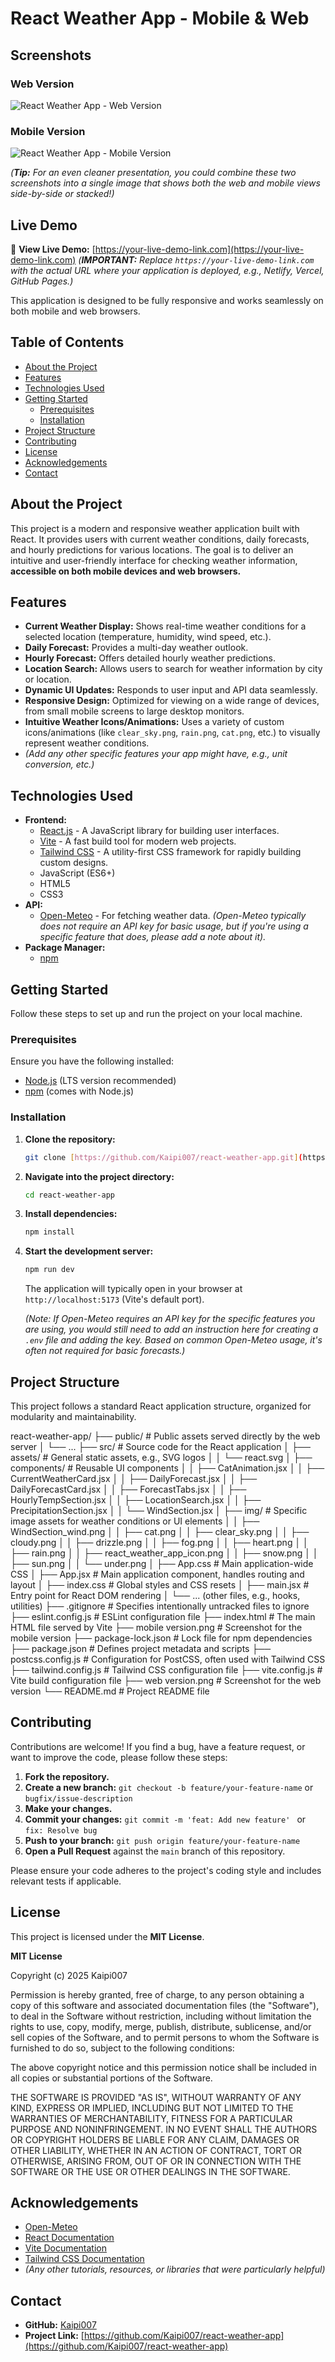 # React Weather App - Mobile & Web

## Screenshots

### Web Version
![React Weather App - Web Version](https://raw.githubusercontent.com/Kaipi007/react-weather-app/main/web%20version.png)

### Mobile Version
![React Weather App - Mobile Version](https://raw.githubusercontent.com/Kaipi007/react-weather-app/main/mobile%20version.png)

*(**Tip:** For an even cleaner presentation, you could combine these two screenshots into a single image that shows both the web and mobile views side-by-side or stacked!)*

## Live Demo

🚀 **View Live Demo:** [https://your-live-demo-link.com](https://your-live-demo-link.com)
*(**IMPORTANT:** Replace `https://your-live-demo-link.com` with the actual URL where your application is deployed, e.g., Netlify, Vercel, GitHub Pages.)*

This application is designed to be fully responsive and works seamlessly on both mobile and web browsers.

## Table of Contents

* [About the Project](#about-the-project)
* [Features](#features)
* [Technologies Used](#technologies-used)
* [Getting Started](#getting-started)
    * [Prerequisites](#prerequisites)
    * [Installation](#installation)
* [Project Structure](#project-structure)
* [Contributing](#contributing)
* [License](#license)
* [Acknowledgements](#acknowledgements)
* [Contact](#contact)

## About the Project

This project is a modern and responsive weather application built with React. It provides users with current weather conditions, daily forecasts, and hourly predictions for various locations. The goal is to deliver an intuitive and user-friendly interface for checking weather information, **accessible on both mobile devices and web browsers.**

## Features

* **Current Weather Display:** Shows real-time weather conditions for a selected location (temperature, humidity, wind speed, etc.).
* **Daily Forecast:** Provides a multi-day weather outlook.
* **Hourly Forecast:** Offers detailed hourly weather predictions.
* **Location Search:** Allows users to search for weather information by city or location.
* **Dynamic UI Updates:** Responds to user input and API data seamlessly.
* **Responsive Design:** Optimized for viewing on a wide range of devices, from small mobile screens to large desktop monitors.
* **Intuitive Weather Icons/Animations:** Uses a variety of custom icons/animations (like `clear_sky.png`, `rain.png`, `cat.png`, etc.) to visually represent weather conditions.
* *(Add any other specific features your app might have, e.g., unit conversion, etc.)*

## Technologies Used

* **Frontend:**
    * [React.js](https://reactjs.org/) - A JavaScript library for building user interfaces.
    * [Vite](https://vitejs.dev/) - A fast build tool for modern web projects.
    * [Tailwind CSS](https://tailwindcss.com/) - A utility-first CSS framework for rapidly building custom designs.
    * JavaScript (ES6+)
    * HTML5
    * CSS3
* **API:**
    * [Open-Meteo](https://open-meteo.com/) - For fetching weather data. *(Open-Meteo typically does not require an API key for basic usage, but if you're using a specific feature that does, please add a note about it).*
* **Package Manager:**
    * [npm](https://www.npmjs.com/)

## Getting Started

Follow these steps to set up and run the project on your local machine.

### Prerequisites

Ensure you have the following installed:

* [Node.js](https://nodejs.org/) (LTS version recommended)
* [npm](https://www.npmjs.com/) (comes with Node.js)

### Installation

1.  **Clone the repository:**
    ```bash
    git clone [https://github.com/Kaipi007/react-weather-app.git](https://github.com/Kaipi007/react-weather-app.git)
    ```
2.  **Navigate into the project directory:**
    ```bash
    cd react-weather-app
    ```
3.  **Install dependencies:**
    ```bash
    npm install
    ```
4.  **Start the development server:**
    ```bash
    npm run dev
    ```
    The application will typically open in your browser at `http://localhost:5173` (Vite's default port).

    *(Note: If Open-Meteo requires an API key for the specific features you are using, you would still need to add an instruction here for creating a `.env` file and adding the key. Based on common Open-Meteo usage, it's often not required for basic forecasts.)*

## Project Structure

This project follows a standard React application structure, organized for modularity and maintainability.

react-weather-app/
├── public/                     # Public assets served directly by the web server
│   └── ...
├── src/                        # Source code for the React application
│   ├── assets/                 # General static assets, e.g., SVG logos
│   │   └── react.svg
│   ├── components/             # Reusable UI components
│   │   ├── CatAnimation.jsx
│   │   ├── CurrentWeatherCard.jsx
│   │   ├── DailyForecast.jsx
│   │   ├── DailyForecastCard.jsx
│   │   ├── ForecastTabs.jsx
│   │   ├── HourlyTempSection.jsx
│   │   ├── LocationSearch.jsx
│   │   ├── PrecipitationSection.jsx
│   │   └── WindSection.jsx
│   ├── img/                    # Specific image assets for weather conditions or UI elements
│   │   ├── WindSection_wind.png
│   │   ├── cat.png
│   │   ├── clear_sky.png
│   │   ├── cloudy.png
│   │   ├── drizzle.png
│   │   ├── fog.png
│   │   ├── heart.png
│   │   ├── rain.png
│   │   ├── react_weather_app_icon.png
│   │   ├── snow.png
│   │   ├── sun.png
│   │   └── under.png
│   ├── App.css                 # Main application-wide CSS
│   ├── App.jsx                 # Main application component, handles routing and layout
│   ├── index.css               # Global styles and CSS resets
│   ├── main.jsx                # Entry point for React DOM rendering
│   └── ... (other files, e.g., hooks, utilities)
├── .gitignore                  # Specifies intentionally untracked files to ignore
├── eslint.config.js            # ESLint configuration file
├── index.html                  # The main HTML file served by Vite
├── mobile version.png          # Screenshot for the mobile version
├── package-lock.json           # Lock file for npm dependencies
├── package.json                # Defines project metadata and scripts
├── postcss.config.js           # Configuration for PostCSS, often used with Tailwind CSS
├── tailwind.config.js          # Tailwind CSS configuration file
├── vite.config.js              # Vite build configuration file
├── web version.png             # Screenshot for the web version
└── README.md                   # Project README file


## Contributing

Contributions are welcome! If you find a bug, have a feature request, or want to improve the code, please follow these steps:

1.  **Fork the repository.**
2.  **Create a new branch:** `git checkout -b feature/your-feature-name` or `bugfix/issue-description`
3.  **Make your changes.**
4.  **Commit your changes:** `git commit -m 'feat: Add new feature' ` or `fix: Resolve bug`
5.  **Push to your branch:** `git push origin feature/your-feature-name`
6.  **Open a Pull Request** against the `main` branch of this repository.

Please ensure your code adheres to the project's coding style and includes relevant tests if applicable.

## License

This project is licensed under the **MIT License**.

**MIT License**

Copyright (c) 2025 Kaipi007

Permission is hereby granted, free of charge, to any person obtaining a copy
of this software and associated documentation files (the "Software"), to deal
in the Software without restriction, including without limitation the rights
to use, copy, modify, merge, publish, distribute, sublicense, and/or sell
copies of the Software, and to permit persons to whom the Software is
furnished to do so, subject to the following conditions:

The above copyright notice and this permission notice shall be included in all
copies or substantial portions of the Software.

THE SOFTWARE IS PROVIDED "AS IS", WITHOUT WARRANTY OF ANY KIND, EXPRESS OR
IMPLIED, INCLUDING BUT NOT LIMITED TO THE WARRANTIES OF MERCHANTABILITY,
FITNESS FOR A PARTICULAR PURPOSE AND NONINFRINGEMENT. IN NO EVENT SHALL THE
AUTHORS OR COPYRIGHT HOLDERS BE LIABLE FOR ANY CLAIM, DAMAGES OR OTHER
LIABILITY, WHETHER IN AN ACTION OF CONTRACT, TORT OR OTHERWISE, ARISING FROM,
OUT OF OR IN CONNECTION WITH THE SOFTWARE OR THE USE OR OTHER DEALINGS IN THE
SOFTWARE.

## Acknowledgements

* [Open-Meteo](https://open-meteo.com/)
* [React Documentation](https://reactjs.org/docs)
* [Vite Documentation](https://vitejs.dev/guide/)
* [Tailwind CSS Documentation](https://tailwindcss.com/docs)
* *(Any other tutorials, resources, or libraries that were particularly helpful)*

## Contact

* **GitHub:** [Kaipi007](https://github.com/Kaipi007)
* **Project Link:** [https://github.com/Kaipi007/react-weather-app](https://github.com/Kaipi007/react-weather-app)
